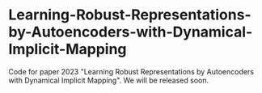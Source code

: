 # Learning-Robust-Representations-by-Autoencoders-with-Dynamical-Implicit-Mapping
Code for paper 2023 "Learning Robust Representations by Autoencoders with Dynamical Implicit Mapping". We will be released soon.

